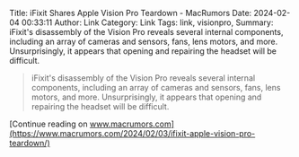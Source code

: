 Title: iFixit Shares Apple Vision Pro Teardown - MacRumors
Date: 2024-02-04 00:33:11
Author: Link
Category: Link
Tags: link, visionpro, 
Summary: iFixit's disassembly of the Vision Pro reveals several internal components, including an array of cameras and sensors, fans, lens motors, and more. Unsurprisingly, it appears that opening and repairing the headset will be difficult.

> iFixit's disassembly of the Vision Pro reveals several internal components, including an array of cameras and sensors, fans, lens motors, and more. Unsurprisingly, it appears that opening and repairing the headset will be difficult.
> 

[Continue reading on www.macrumors.com](https://www.macrumors.com/2024/02/03/ifixit-apple-vision-pro-teardown/)
